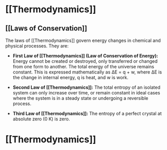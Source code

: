 # [[Thermodynamics]]

## [[Laws of Conservation]]

The laws of [[Thermodynamics]] govern energy changes in chemical and physical processes.  They are:

* **First Law of [[Thermodynamics]] (Law of Conservation of Energy):** Energy cannot be created or destroyed, only transferred or changed from one form to another.  The total energy of the universe remains constant.  This is expressed mathematically as ΔE = q + w, where ΔE is the change in internal energy, q is heat, and w is work.

* **Second Law of [[Thermodynamics]]:** The total entropy of an isolated system can only increase over time, or remain constant in ideal cases where the system is in a steady state or undergoing a reversible process.

* **Third Law of [[Thermodynamics]]:** The entropy of a perfect crystal at absolute zero (0 K) is zero.

# [[Thermodynamics]]